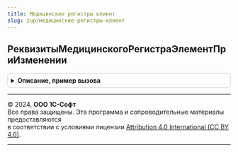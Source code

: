 ```yaml
---
title: Медицинские регистры клиент
slug: zup/медицинские-регистры-клиент
---
```



## РеквизитыМедицинскогоРегистраЭлементПриИзменении
<details style="margin: 1em 0; padding: 0.5em; border: 1px solid #ccc; border-radius: 6px;">

<summary style="font-weight: bold; cursor: pointer;">Описание, пример вызова</summary>

```bsl

Процедура РеквизитыМедицинскогоРегистраЭлементПриИзменении(Форма, ИмяЭлемента) Экспорт
```

Пример вызова
```bsl
МедицинскиеРегистрыКлиент.РеквизитыМедицинскогоРегистраЭлементПриИзменении(Форма, ИмяЭлемента) 
```
</details>

---

© 2024, **ООО 1С-Софт**  
Все права защищены. Эта программа и сопроводительные материалы предоставляются  
в соответствии с условиями лицензии [Attribution 4.0 International (CC BY 4.0)](https://creativecommons.org/licenses/by/4.0/legalcode).

---

